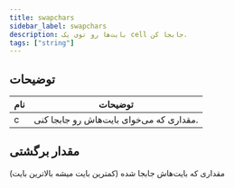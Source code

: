```yaml
---
title: swapchars
sidebar_label: swapchars
description: بایت‌ها رو توی یک cell جابجا کن.
tags: ["string"]
---
```


<LowercaseNote />

## توضیحات

| نام | توضیحات                            |
| ---- | -------------------------------------- |
| c    | مقداری که می‌خوای بایت‌هاش رو جابجا کنی. |

## مقدار برگشتی

مقداری که بایت‌هاش جابجا شده (کمترین بایت میشه بالاترین بایت)
